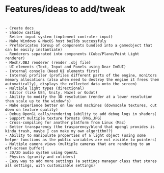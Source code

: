 # Features/ideas to add/tweak
#
    - Create docs
    - Shadow casting
    - Better input system (implement controler input)
    - Make Windows & MacOS host builds successfuly
    - Prefabricates (Group of components bundled into a gameobject that can be easily instantiate)
    - Renderers separated into components (Cube/Plane/Point Light renderer)
    - Mesh/.OBJ renderer (render .obj file)
    - UI elements (Text, Input and Panels using Dear ImGUI)
    - Internal console (Need UI elements first)
    - Internal profiler (profiles different parts of the engine, monitors memory allocations (also when need to destroy the engine it frees them automatically), displays the collected data onto the screen)
    - Multiple light types (directional)
    - Editor (like UE4, Unity, Hazel or Godot)
    - Ability to modify the 3D resolution (render at a lower resolution then scale up to the window's)
    - Make experience better on low end machines (downscale textures, cut down on texture quality)
    - Debug OpenGL calls/rendering (ability to add debug logs in shaders)
    - Support multiple texture formats (PNG,JPG)
    - Cross-compiling for another platform from Linux (Mac)
    - Better transparency (the trasparency/blend that opengl provides is kinda trash, maybe I can make my own algorithm??)
    - Ability to manipulate properties of a light object (using some helper functions as the public variables are not visible to pointers)
    - Multiple camera views (multiple cameras that are rendering to an off-screen buffer)
    - 3D/2D audio system using OpenAL
    - Physics (gravity and coliders)
    - Easy way to add more settings (a settings manager class that stores all settings, with customizable settings)